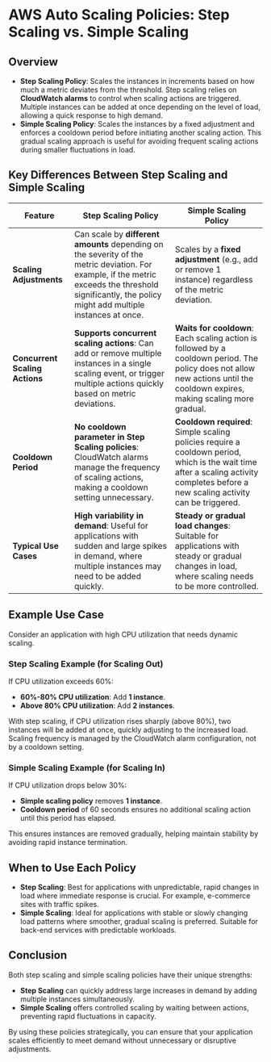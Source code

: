 # AWS Auto Scaling Policies: Step Scaling vs. Simple Scaling

## Overview

- **Step Scaling Policy**: Scales the instances in increments based on how much a metric deviates from the threshold. Step scaling relies on **CloudWatch alarms** to control when scaling actions are triggered. Multiple instances can be added at once depending on the level of load, allowing a quick response to high demand.
- **Simple Scaling Policy**: Scales the instances by a fixed adjustment and enforces a cooldown period before initiating another scaling action. This gradual scaling approach is useful for avoiding frequent scaling actions during smaller fluctuations in load.

## Key Differences Between Step Scaling and Simple Scaling

| Feature                           | Step Scaling Policy                                                             | Simple Scaling Policy                                               |
|-----------------------------------|-------------------------------------------------------------------------------|---------------------------------------------------------------------|
| **Scaling Adjustments**           | Can scale by **different amounts** depending on the severity of the metric deviation. For example, if the metric exceeds the threshold significantly, the policy might add multiple instances at once. | Scales by a **fixed adjustment** (e.g., add or remove 1 instance) regardless of the metric deviation. |
| **Concurrent Scaling Actions**    | **Supports concurrent scaling actions**: Can add or remove multiple instances in a single scaling event, or trigger multiple actions quickly based on metric deviations. | **Waits for cooldown**: Each scaling action is followed by a cooldown period. The policy does not allow new actions until the cooldown expires, making scaling more gradual. |
| **Cooldown Period**               | **No cooldown parameter in Step Scaling policies**: CloudWatch alarms manage the frequency of scaling actions, making a cooldown setting unnecessary. | **Cooldown required**: Simple scaling policies require a cooldown period, which is the wait time after a scaling activity completes before a new scaling activity can be triggered. |
| **Typical Use Cases**             | **High variability in demand**: Useful for applications with sudden and large spikes in demand, where multiple instances may need to be added quickly. | **Steady or gradual load changes**: Suitable for applications with steady or gradual changes in load, where scaling needs to be more controlled. |

## Example Use Case

Consider an application with high CPU utilization that needs dynamic scaling.

### Step Scaling Example (for Scaling Out)

If CPU utilization exceeds 60%:
- **60%-80% CPU utilization**: Add **1 instance**.
- **Above 80% CPU utilization**: Add **2 instances**.

With step scaling, if CPU utilization rises sharply (above 80%), two instances will be added at once, quickly adjusting to the increased load. Scaling frequency is managed by the CloudWatch alarm configuration, not by a cooldown setting.

### Simple Scaling Example (for Scaling In)

If CPU utilization drops below 30%:
- **Simple scaling policy** removes **1 instance**.
- **Cooldown period** of 60 seconds ensures no additional scaling action until this period has elapsed.

This ensures instances are removed gradually, helping maintain stability by avoiding rapid instance termination.

## When to Use Each Policy

- **Step Scaling**: Best for applications with unpredictable, rapid changes in load where immediate response is crucial. For example, e-commerce sites with traffic spikes.
- **Simple Scaling**: Ideal for applications with stable or slowly changing load patterns where smoother, gradual scaling is preferred. Suitable for back-end services with predictable workloads.

## Conclusion

Both step scaling and simple scaling policies have their unique strengths:
- **Step Scaling** can quickly address large increases in demand by adding multiple instances simultaneously.
- **Simple Scaling** offers controlled scaling by waiting between actions, preventing rapid fluctuations in capacity.

By using these policies strategically, you can ensure that your application scales efficiently to meet demand without unnecessary or disruptive adjustments.
